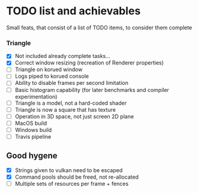# TODO list and achievables

Small feats, that consist of a list of TODO items, to consider them complete

### Triangle

- [x] Not included already complete tasks...
- [x] Correct window resizing (recreation of Renderer properties)
- [ ] Triangle on korued window
- [ ] Logs piped to korued console
- [ ] Ability to disable frames per second limitation
- [ ] Basic histogram capability (for later benchmarks and compiler experimentation)
- [ ] Triangle is a model, not a hard-coded shader
- [ ] Triangle is now a square that has texture
- [ ] Operation in 3D space, not just screen 2D plane
- [ ] MacOS build
- [ ] Windows build
- [ ] Travis pipeline

## Good hygene

- [x] Strings given to vulkan need to be escaped
- [x] Command pools should be freed, not re-allocated
- [ ] Multiple sets of resources per frame + fences
